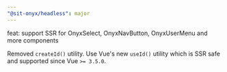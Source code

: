```yaml
---
"@sit-onyx/headless": major
---
```


feat: support SSR for OnyxSelect, OnyxNavButton, OnyxUserMenu and more components

Removed `createId()` utility. Use Vue's new `useId()` utility which is SSR safe and supported since Vue `>= 3.5.0`.
